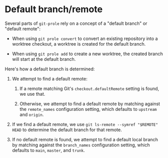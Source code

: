 # Default branch/remote

Several parts of `git-prole` rely on a concept of a "default branch" or
"default remote":

- When using `git prole convert` to convert an existing repository into a
  worktree checkout, a worktree is created for the default branch.

- When using `git prole add` to create a new worktree, the created branch will
  start at the default branch.

Here's how a default branch is determined:

1. We attempt to find a default remote:

   1. If a remote matching Git's `checkout.defaultRemote` setting is found, we
      use that.

   2. Otherwise, we attempt to find a default remote by matching against the
      `remote_names` configuration setting, which defaults to `upstream` and
      `origin`.

2. If we find a default remote, we use `git ls-remote --symref "$REMOTE" HEAD`
   to determine the default branch for that remote.

3. If no default remote is found, we attempt to find a default local branch by
   matching against the `branch_names` configuration setting, which defaults to
  `main`, `master`, and `trunk`.
